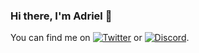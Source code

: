 ### Hi there, I'm Adriel 👋

<!-- Actual text -->

You can find me on [![Twitter][1.2]][1] or [![Discord][2.2]][2].

<!-- Icons -->

[1.2]: http://i.imgur.com/wWzX9uB.png (twitter icon without padding)
[2.2]: https://img.icons8.com/material/20/000000/discord-logo--v1.png

<!-- Links to your social media accounts -->

[1]: https://twitter.com/yugiohxlight
[2]: https://discordapp.com/users/385759924917108740
